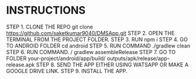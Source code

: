 # INSTRUCTIONS

 STEP 1. CLONE THE REPO 
 git clone https://github.com/saketkumar9040/DMSApp.git
 STEP 2. OPEN THE TERMINAL FROM THE PROJECT FOLDER. 
 STEP 3. RUN npm i
 STEP 4. GO TO ANDROID FOLDER cd android
 STEP 5. RUN COMMAND ./gradlew clean
 STEP 6. RUN COMMAND. / gradlew assembleRelease
 STEP 7. GO TO FOLDER
         your-project/android/app/build/ 
         outputs/apk/release/app-release.apk
 STEP 8. SEND THE APP EITHER USING WATSAPP OR MAKE A      
         GOOGLE DRIVE LINK. 
 STEP 9. INSTALL THE APP. 